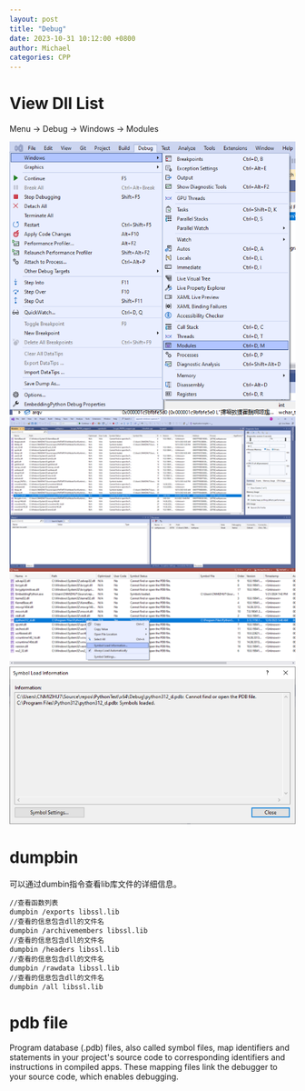 ```yaml
---
layout: post
title: "Debug"
date: 2023-10-31 10:12:00 +0800
author: Michael
categories: CPP
---
```


# View Dll List
Menu -> Debug -> Windows -> Modules

![日志文件夹](/assets/cpp/DebugModulesWindow.png)  
![日志文件夹](/assets/cpp/DebugModulesDllList.png)  
![日志文件夹](/assets/cpp/MenuSymbolLoadInformation.png)  
![日志文件夹](/assets/cpp/SymbolLoadInformation.png)  

# dumpbin
可以通过dumbin指令查看lib库文件的详细信息。

    //查看函数列表
    dumpbin /exports libssl.lib
    //查看的信息包含dll的文件名
    dumpbin /archivemembers libssl.lib
    //查看的信息包含dll的文件名
    dumpbin /headers libssl.lib
    //查看的信息包含dll的文件名
    dumpbin /rawdata libssl.lib
    //查看的信息包含dll的文件名
    dumpbin /all libssl.lib

# pdb file
Program database (.pdb) files, also called symbol files, map identifiers and statements in your project's source code to corresponding identifiers and instructions in compiled apps. These mapping files link the debugger to your source code, which enables debugging.